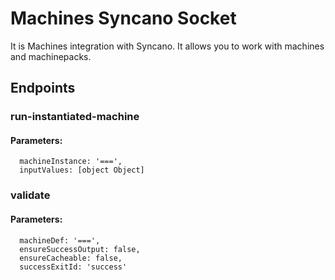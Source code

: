 # Machines Syncano Socket

It is Machines integration with Syncano. It allows you to work with machines and machinepacks.

## Endpoints

### run-instantiated-machine

#### Parameters:

      machineInstance: '===',
      inputValues: [object Object]


### validate

#### Parameters:

      machineDef: '===',
      ensureSuccessOutput: false,
      ensureCacheable: false,
      successExitId: 'success'


